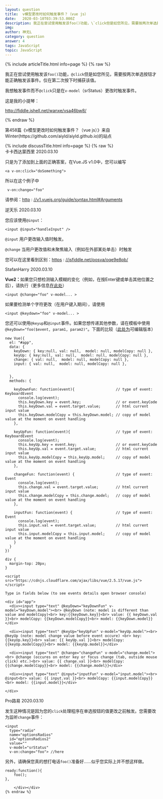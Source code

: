 ```yaml
---
layout: question
title:  v模型更改时如何触发事件？（vue js）
date:   2020-03-10T03:39:53.000Z
description: 我正在尝试使用触发该foo()功能，\`click但是如您所见，需要按两次单选按钮才能正确触发该事件。仅在第二次按下时捕获该值。我想触发事件而不\`cli...
img: 
author: 神无L
category: question
answer: 4
tags: JavaScript
topic: JavaScript
---
```

<div class="article-root">
  <div class="article">
    {% include articleTitle.html info=page %}
    {% raw %}
    <div class="article-content"><p><font style="vertical-align: inherit;"><font style="vertical-align: inherit;">我正在尝试使用触发该</font></font><code>foo()</code><font style="vertical-align: inherit;"><font style="vertical-align: inherit;">功能，</font></font><code>@click</code><font style="vertical-align: inherit;"><font style="vertical-align: inherit;">但是如您所见，需要按两次单选按钮才能正确触发该事件。</font><font style="vertical-align: inherit;">仅在第二次按下时捕获该值。</font></font></p>

<p><font style="vertical-align: inherit;"><font style="vertical-align: inherit;">我想触发事件而不</font></font><code>@click</code><font style="vertical-align: inherit;"><font style="vertical-align: inherit;">只是在</font></font><code>v-model</code><font style="vertical-align: inherit;"><font style="vertical-align: inherit;">（srStatus）更改</font><font style="vertical-align: inherit;">时触发事件</font><font style="vertical-align: inherit;">。</font></font></p>

<p><font style="vertical-align: inherit;"><font style="vertical-align: inherit;">这是我的小提琴：</font></font></p>

<p><a href="http://fiddle.jshell.net/wanxe/vsa46bw8/" rel="noreferrer"><font style="vertical-align: inherit;"><font style="vertical-align: inherit;">http://fiddle.jshell.net/wanxe/vsa46bw8/</font></font></a></p></div>
    {% endraw %}
  </div>
  <p class="winter_mark">第458篇《v模型更改时如何触发事件？（vue js）》来自Winter(https://github.com/aiyld/aiyld.github.io)的站点</p>
  <div class="discuss-wrapper">
    {% include discussTitle.html info=page %}
    {% raw %}
    <div class="discuss-item">
        <div class="discuss-parent">
          <div class="discuss-meta">
            <span class="discuss-user">卡卡西达蒙西里</span>
            <span class="discuss-time">2020.03.10</span>
          </div>
          <div class="discuss-comment"><p><font style="vertical-align: inherit;"><font style="vertical-align: inherit;">只是为了添加到上面的正确答案，在Vue.JS v1.0中，您可以编写 </font></font></p>

<pre><code>&lt;a v-on:click="doSomething"&gt;
</code></pre>

<p><font style="vertical-align: inherit;"><font style="vertical-align: inherit;">所以在这个例子中 </font></font></p>

<pre><code> v-on:change="foo"
</code></pre>

<p><font style="vertical-align: inherit;"><font style="vertical-align: inherit;">请参阅：</font><a href="http://v1.vuejs.org/guide/syntax.html#Arguments" rel="noreferrer"><font style="vertical-align: inherit;">http</font></a><font style="vertical-align: inherit;"> : </font></font><a href="http://v1.vuejs.org/guide/syntax.html#Arguments" rel="noreferrer"><font style="vertical-align: inherit;"><font style="vertical-align: inherit;">//v1.vuejs.org/guide/syntax.html#Arguments</font></font></a></p></div>
        </div></div><div class="discuss-item">
        <div class="discuss-parent">
          <div class="discuss-meta">
            <span class="discuss-user">逆天乐</span>
            <span class="discuss-time">2020.03.10</span>
          </div>
          <div class="discuss-comment"><p><font style="vertical-align: inherit;"><font style="vertical-align: inherit;">您应该使用</font></font><code>@input</code><font style="vertical-align: inherit;"><font style="vertical-align: inherit;">：</font></font></p>

<pre><code>&lt;input @input="handleInput" /&gt;
</code></pre>

<p><code>@input</code><font style="vertical-align: inherit;"><font style="vertical-align: inherit;"> 用户更改输入值时触发。</font></font></p>

<p><code>@change</code><font style="vertical-align: inherit;"><font style="vertical-align: inherit;"> 当用户更改值和未聚焦输入（例如在外部某处单击）时触发</font></font></p>

<p><font style="vertical-align: inherit;"><font style="vertical-align: inherit;">您可以在这里看到区别：</font><a href="https://jsfiddle.net/posva/oqe9e8pb/" rel="noreferrer"><font style="vertical-align: inherit;">https</font></a><font style="vertical-align: inherit;"> : </font></font><a href="https://jsfiddle.net/posva/oqe9e8pb/" rel="noreferrer"><font style="vertical-align: inherit;"><font style="vertical-align: inherit;">//jsfiddle.net/posva/oqe9e8pb/</font></font></a></p></div>
        </div></div><div class="discuss-item">
        <div class="discuss-parent">
          <div class="discuss-meta">
            <span class="discuss-user">StafanHarry</span>
            <span class="discuss-time">2020.03.10</span>
          </div>
          <div class="discuss-comment"><p><strong><font style="vertical-align: inherit;"><font style="vertical-align: inherit;">Vue2：</font></font></strong><font style="vertical-align: inherit;"><font style="vertical-align: inherit;">如果您只想检测输入模糊的变化（例如，在按Enter键或单击其他位置之后），请执行（更多信息</font></font><a href="https://vuejs.org/v2/guide/events.html" rel="noreferrer"><font style="vertical-align: inherit;"><font style="vertical-align: inherit;">在此处</font></font></a><font style="vertical-align: inherit;"><font style="vertical-align: inherit;">）</font></font></p>

<pre><code>&lt;input @change="foo" v-model... &gt;
</code></pre>

<p><font style="vertical-align: inherit;"><font style="vertical-align: inherit;">如果要检测单个字符更改（在用户键入期间），请使用</font></font></p>

<pre><code>&lt;input @keydown="foo" v-model... &gt;
</code></pre>

<p><font style="vertical-align: inherit;"><font style="vertical-align: inherit;">您还可以使用</font></font><code>@keyup</code><font style="vertical-align: inherit;"><font style="vertical-align: inherit;">和</font></font><code>@input</code><font style="vertical-align: inherit;"><font style="vertical-align: inherit;">事件。</font><font style="vertical-align: inherit;">如果您想传递其他参数，请在模板中使用   </font></font><code>@keyDown="foo($event, param1, param2)"</code><font style="vertical-align: inherit;"><font style="vertical-align: inherit;">。</font><font style="vertical-align: inherit;">下面的比较（</font></font><a href="https://jsfiddle.net/josLq1af/1/" rel="noreferrer"><font style="vertical-align: inherit;"><font style="vertical-align: inherit;">此处为</font></font></a><font style="vertical-align: inherit;"><font style="vertical-align: inherit;">可编辑版本</font><font style="vertical-align: inherit;">）</font></font></p>

<p></p><div class="snippet" data-lang="js" data-hide="true" data-console="false" data-babel="false">
<div class="snippet-code snippet-currently-hidden">
<pre class="snippet-code-js lang-js prettyprint-override"><code>new Vue({<font></font>
  el: "#app",<font></font>
  data: { <font></font>
    keyDown: { key:null, val: null,  model: null, modelCopy: null },<font></font>
    keyUp: { key:null, val: null,  model: null, modelCopy: null },<font></font>
    change: { val: null,  model: null, modelCopy: null },<font></font>
    input: { val: null,  model: null, modelCopy: null },<font></font>
    <font></font>
    <font></font>
  },<font></font>
  methods: {<font></font>
  <font></font>
    keyDownFun: function(event){                   // type of event: KeyboardEvent   <font></font>
      console.log(event);  <font></font>
      this.keyDown.key = event.key;                // or event.keyCode<font></font>
      this.keyDown.val = event.target.value;       // html current input value<font></font>
      this.keyDown.modelCopy = this.keyDown.model; // copy of model value at the moment on event handling<font></font>
    },<font></font>
    <font></font>
    keyUpFun: function(event){                     // type of event: KeyboardEvent<font></font>
      console.log(event);  <font></font>
      this.keyUp.key = event.key;                  // or event.keyCode<font></font>
      this.keyUp.val = event.target.value;         // html current input value<font></font>
      this.keyUp.modelCopy = this.keyUp.model;     // copy of model value at the moment on event handling<font></font>
    },<font></font>
    <font></font>
    changeFun: function(event) {                   // type of event: Event<font></font>
      console.log(event);<font></font>
      this.change.val = event.target.value;        // html current input value<font></font>
      this.change.modelCopy = this.change.model;   // copy of model value at the moment on event handling<font></font>
    },<font></font>
    <font></font>
    inputFun: function(event) {                    // type of event: Event<font></font>
      console.log(event);<font></font>
      this.input.val = event.target.value;         // html current input value<font></font>
      this.input.modelCopy = this.input.model;     // copy of model value at the moment on event handling<font></font>
    }<font></font>
  }<font></font>
})</code></pre>
<pre class="snippet-code-css lang-css prettyprint-override"><code>div {<font></font>
  margin-top: 20px;<font></font>
}</code></pre>
<pre class="snippet-code-html lang-html prettyprint-override"><code>&lt;script src="https://cdnjs.cloudflare.com/ajax/libs/vue/2.5.17/vue.js"&gt;&lt;/script&gt;<font></font>
<font></font>
Type in fields below (to see events details open browser console)<font></font>
<font></font>
&lt;div id="app"&gt;<font></font>
  &lt;div&gt;&lt;input type="text" @keyDown="keyDownFun" v-model="keyDown.model"&gt;&lt;br&gt; @keyDown (note: model is different than value and modelCopy)&lt;br&gt; key:{{keyDown.key}}&lt;br&gt; value: {{ keyDown.val }}&lt;br&gt; modelCopy: {{keyDown.modelCopy}}&lt;br&gt; model: {{keyDown.model}}&lt;/div&gt;<font></font>
  <font></font>
  &lt;div&gt;&lt;input type="text" @keyUp="keyUpFun" v-model="keyUp.model"&gt;&lt;br&gt; @keyUp (note: model change value before event occure) &lt;br&gt; key:{{keyUp.key}}&lt;br&gt; value: {{ keyUp.val }}&lt;br&gt; modelCopy: {{keyUp.modelCopy}}&lt;br&gt; model: {{keyUp.model}}&lt;/div&gt;<font></font>
  <font></font>
  &lt;div&gt;&lt;input type="text" @change="changeFun" v-model="change.model"&gt;&lt;br&gt; @change (occures on enter key or focus change (tab, outside mouse click) etc.)&lt;br&gt; value: {{ change.val }}&lt;br&gt; modelCopy: {{change.modelCopy}}&lt;br&gt; model: {{change.model}}&lt;/div&gt;<font></font>
  <font></font>
  &lt;div&gt;&lt;input type="text" @input="inputFun" v-model="input.model"&gt;&lt;br&gt; @input&lt;br&gt; value: {{ input.val }}&lt;br&gt; modelCopy: {{input.modelCopy}}&lt;br&gt; model: {{input.model}}&lt;/div&gt;<font></font>
     <font></font>
&lt;/div&gt;</code></pre>
</div>
</div>
<p></p></div>
        </div></div><div class="discuss-item">
        <div class="discuss-parent">
          <div class="discuss-meta">
            <span class="discuss-user">Pro路易</span>
            <span class="discuss-time">2020.03.10</span>
          </div>
          <div class="discuss-comment"><p><font style="vertical-align: inherit;"><font style="vertical-align: inherit;">发生这种情况是因为您的</font></font><code>click</code><font style="vertical-align: inherit;"><font style="vertical-align: inherit;">处理程序在单选按钮的值更改之前触发。</font><font style="vertical-align: inherit;">您需要改为监听</font></font><code>change</code><font style="vertical-align: inherit;"><font style="vertical-align: inherit;">事件：</font></font></p>

<pre><code>&lt;input <font></font>
  type="radio" <font></font>
  name="optionsRadios" <font></font>
  id="optionsRadios2" <font></font>
  value=""<font></font>
  v-model="srStatus" <font></font>
  v-on:change="foo"&gt; //here<font></font>
</code></pre>

<p><font style="vertical-align: inherit;"><font style="vertical-align: inherit;">另外，请确保您真的想打电话</font></font><code>foo()</code><font style="vertical-align: inherit;"><font style="vertical-align: inherit;">准备好……似乎您实际上并不想这样做。</font></font></p>

<pre><code>ready:function(){<font></font>
    foo();<font></font>
},<font></font>
</code></pre></div>
        </div></div>
    {% endraw %}
  </div>
<div>
